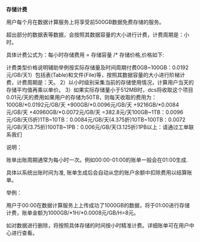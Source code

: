 **存储计费**

用户每个月在数据计算服务上将享受前500GB数据免费存储的服务。

超出部分的数据表等数据，会按照其数据容量的大小进行计费，计费周期是：小时。

具体计费公式为：每小时存储费用 = 存储容量 /* 存储价格,价格如下:

计费类型价格说明辅助举例按实际存储量及时间周期付费0GB~100GB：0.0192元/GB/天1）包括表(Table)和文件(File)等，按照其数据容量的大小进行阶梯计费，计费周期是：天。
2）以小时级别采集当前的存储使用情况，计算用户当天的存储平均值再乘以单价。
3）如果实际存储量小于512MB时，dcs将收取这个项目0.01元/天的费用如果用户的存储为50TB，则每天收取的费用为：
100GB/*0.0192元/GB/天
+900GB/*0.0096元/GB/天
+9216GB/*0.0084元/GB/天
+40960GB/*0.0072元/GB/天
=382.8元/天100GB~1TB：0.0096元/GB/天(5折)1TB~10TB：0.0084元/GB/天(4.375折)10TB~100TB：0.0072元/GB/天(3.75折)100TB~1PB：0.006元/GB/天(3.125折)1PB以上：请通过工单联系我们

说明：

账单出账周期通常为每小时一次。例如00:00-01:00的账单一般会在01:00生成.

具体以系统出账时间为准, 账单生成后会自动从您的账户余额中扣除费用以结算账单。

举例：

用户于00:00在数据计算服务上上传成功了1000GB的数据，将于01:00进行存储计费，账单金额为1000GB/*1H/*0.0008元/GB/H=8元。

如对数据进行删除，将按照具体存储的时间按小时精准计费。详细账单可在用户中心进行查看。